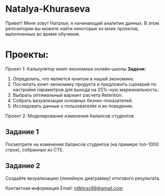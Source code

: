 # Natalya-Khuraseva
Привет! Меня зовут Наталья, я начинающий аналитик данных. В этом репозитории вы можете найти некоторые из моих проектов, выполненных во время обучения.

<h1>Проекты:</h1> 

Проект 1: Калькулятор юнит-экономики онлайн-школы
**Задачи:**
1. Определить, что является юнитом в нашей экономике.
2. Посчитать юнит-экономику продукта и предложить сценарий по настройке параметров для выхода на 25%-ную маржинальность.
3. Выбрать оптимальный вариант расчета Retention. 
4. Собрать визуализации основных бизнес-показателей.
5. Исследовать данные о пользователях и их поведении.

Проект 2: Моделирование изменения балансов студентов
## Задание 1
Посмотрите на изменения балансов студентов (на примере топ-1000 строк), собранных из CTE.
## Задание 2
Создайте визуализацию (линейную диаграмму) итогового результата.

Контактная информация
Email: ntlkhrsv99@gmail.com
